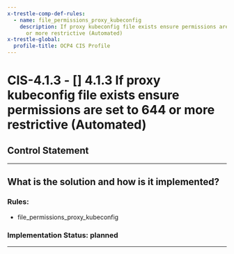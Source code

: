 ```yaml
---
x-trestle-comp-def-rules:
  - name: file_permissions_proxy_kubeconfig
    description: If proxy kubeconfig file exists ensure permissions are set to 644
      or more restrictive (Automated)
x-trestle-global:
  profile-title: OCP4 CIS Profile
---
```


# CIS-4.1.3 - \[\] 4.1.3 If proxy kubeconfig file exists ensure permissions are set to 644 or more restrictive (Automated)

## Control Statement

______________________________________________________________________

## What is the solution and how is it implemented?

<!-- For implementation status enter one of: implemented, partial, planned, alternative, not-applicable -->

<!-- Note that the list of rules under ### Rules: is read-only and changes will not be captured after assembly to JSON -->

<!-- Enter possible prose for implementation response at the control level here, after this comment -->

### Rules:

  - file_permissions_proxy_kubeconfig

### Implementation Status: planned

______________________________________________________________________

